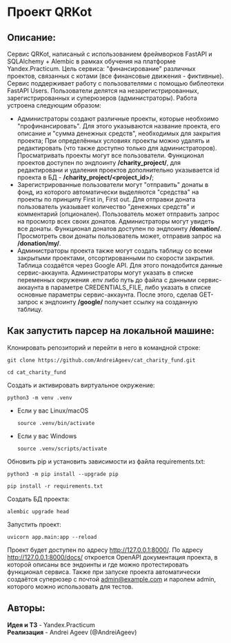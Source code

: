 # Проект QRKot
## Описание:
Сервис QRKot, написаный с использованием фреймворков FastAPI и SQLAlchemy + Alembic в рамках обучения на платформе Yandex.Practicum.
Цель сервиса: "финансирование" различных проектов, связанных с котами (все финансовые движения - фиктивные). Сервис поддерживает работу с пользователями с помощью библеотеки FastAPI Users. Пользователи делятся на незарегистрированных, зарегистрированных и суперюзеров (администраторы).
Работа устроена следующим образом:
- Администраторы создают различные проекты, которые необхоимо "профинансировать". Для этого указываются название проекта, его описание и "сумма денежных средств", необходимых для закрытия проекта; При определённых условиях проекты можно удалять и редактировать (что также доступно только для администраторов). Просматривать проекты могут все пользователи. Функционал проектов доступен по эндпоинту **/charity_project/**, для редактировани и удаления проектов дополнительно указывается id проекта в БД - **/charity_project/<project_id>/**;
- Зарегистрированные пользователи могут "отправить" донаты в фонд, из которого автоматически выделяются "средства" на проекты по принципу First in, First out. Для отправки доната пользователь указывает количество "денежных средств" и комментарий (опционален). Пользователь может отправить запрос на просмотр всех своих донатов. Администраторы могут увидеть все донаты. Функционал донатов доступен по эндпоинту **/donation/**. Просмотреть свои донаты пользователь может, отправив запрос на **/donation/my/**.
- Администраторы проекта также могут создать таблицу со всеми закрытыми проектами, отсортированными по скорости закрытия. Таблица создаётся через Google API. Для этого понадобится данные сервис-аккаунта. Администраторы могут указать в списке переменных окружения .env либо путь до файла с данными сервис-аккаунта в параметре CREDENTIALS_FILE, либо указать в списке основные параметры сервис-аккаунта. После этого, сделав GET-запрос к эндпоинту **/google/** получает ссылку на созданную таблицу.
## Как запустить парсер на локальной машине:
Клонировать репозиторий и перейти в него в командной строке:

```
git clone https://github.com/AndreiAgeev/cat_charity_fund.git
```

```
cd cat_charity_fund
```

Cоздать и активировать виртуальное окружение:

```
python3 -m venv .venv
```

* Если у вас Linux/macOS

    ```
    source .venv/bin/activate
    ```

* Если у вас Windows

    ```
    source .venv/scripts/activate
    ```

Обновить pip и установить зависимости из файла requirements.txt:

```
python3 -m pip install --upgrade pip
```

```
pip install -r requirements.txt
```
Создать БД проекта:

```
alembic upgrade head
```
Запустить проект:

```
uvicorn app.main:app --reload
```
Проект будет доступен по адресу http://127.0.0.1:8000/. По адресу http://127.0.0.1:8000/docs/ откроется OpenAPI документация проекта, в которой описаны все эндоинты и где можно протестировать функционал сервиса. Также при запуске проекта автоматически создаётся суперюзер с почтой admin@example.com и паролем admin, которого можно использовать для тестов.
## Авторы:
**Идея и ТЗ** - Yandex.Practicum<br />
**Реализация** - Andrei Ageev (@AndreiAgeev)
